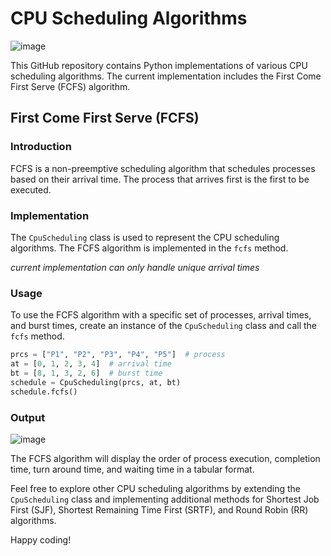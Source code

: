 # CPU Scheduling Algorithms
![image](https://github.com/coderatul/cpu-sheduling/assets/72141859/8efac342-4365-496c-b446-a1644fdc1f7a)


This GitHub repository contains Python implementations of various CPU scheduling algorithms. The current implementation includes the First Come First Serve (FCFS) algorithm.

## First Come First Serve (FCFS)

### Introduction
FCFS is a non-preemptive scheduling algorithm that schedules processes based on their arrival time. The process that arrives first is the first to be executed.

### Implementation

The `CpuScheduling` class is used to represent the CPU scheduling algorithms. The FCFS algorithm is implemented in the `fcfs` method.

*current implementation can only handle unique arrival times*

### Usage

To use the FCFS algorithm with a specific set of processes, arrival times, and burst times, create an instance of the `CpuScheduling` class and call the `fcfs` method.

```python
prcs = ["P1", "P2", "P3", "P4", "P5"]  # process
at = [0, 1, 2, 3, 4]  # arrival time
bt = [8, 1, 3, 2, 6]  # burst time
schedule = CpuScheduling(prcs, at, bt)
schedule.fcfs()
```
### Output
![image](https://github.com/coderatul/cpu-sheduling/assets/72141859/4017f4a0-d374-42d4-8e10-6cf3ae622b56)


The FCFS algorithm will display the order of process execution, completion time, turn around time, and waiting time in a tabular format.

Feel free to explore other CPU scheduling algorithms by extending the `CpuScheduling` class and implementing additional methods for Shortest Job First (SJF), Shortest Remaining Time First (SRTF), and Round Robin (RR) algorithms.

Happy coding!
